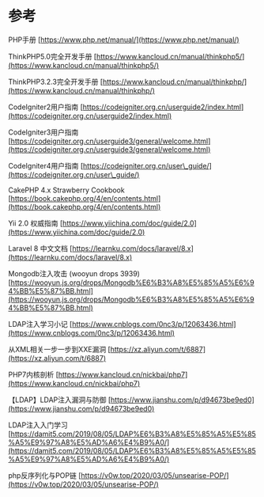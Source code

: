 # 参考

PHP手册 [https://www.php.net/manual/](https://www.php.net/manual/)

ThinkPHP5.0完全开发手册 [https://www.kancloud.cn/manual/thinkphp5/](https://www.kancloud.cn/manual/thinkphp5/)

ThinkPHP3.2.3完全开发手册 [https://www.kancloud.cn/manual/thinkphp/](https://www.kancloud.cn/manual/thinkphp/)

CodeIgniter2用户指南 [https://codeigniter.org.cn/userguide2/index.html](https://codeigniter.org.cn/userguide2/index.html)

CodeIgniter3用户指南 [https://codeigniter.org.cn/userguide3/general/welcome.html](https://codeigniter.org.cn/userguide3/general/welcome.html)

CodeIgniter4用户指南 [https://codeigniter.org.cn/user\_guide/](https://codeigniter.org.cn/user\_guide/)

CakePHP 4.x Strawberry Cookbook [https://book.cakephp.org/4/en/contents.html](https://book.cakephp.org/4/en/contents.html)

Yii 2.0 权威指南 [https://www.yiichina.com/doc/guide/2.0](https://www.yiichina.com/doc/guide/2.0)

Laravel 8 中文文档 [https://learnku.com/docs/laravel/8.x](https://learnku.com/docs/laravel/8.x)

Mongodb注入攻击 (wooyun drops 3939) [https://wooyun.js.org/drops/Mongodb%E6%B3%A8%E5%85%A5%E6%94%BB%E5%87%BB.html](https://wooyun.js.org/drops/Mongodb%E6%B3%A8%E5%85%A5%E6%94%BB%E5%87%BB.html)

LDAP注入学习小记 [https://www.cnblogs.com/0nc3/p/12063436.html](https://www.cnblogs.com/0nc3/p/12063436.html)

从XML相关一步一步到XXE漏洞 [https://xz.aliyun.com/t/6887](https://xz.aliyun.com/t/6887)

PHP7内核剖析 [https://www.kancloud.cn/nickbai/php7](https://www.kancloud.cn/nickbai/php7)

【LDAP】LDAP注入漏洞与防御 [https://www.jianshu.com/p/d94673be9ed0](https://www.jianshu.com/p/d94673be9ed0)

LDAP注入入门学习 [https://damit5.com/2019/08/05/LDAP%E6%B3%A8%E5%85%A5%E5%85%A5%E9%97%A8%E5%AD%A6%E4%B9%A0/](https://damit5.com/2019/08/05/LDAP%E6%B3%A8%E5%85%A5%E5%85%A5%E9%97%A8%E5%AD%A6%E4%B9%A0/)

php反序列化与POP链 [https://v0w.top/2020/03/05/unsearise-POP/](https://v0w.top/2020/03/05/unsearise-POP/)















